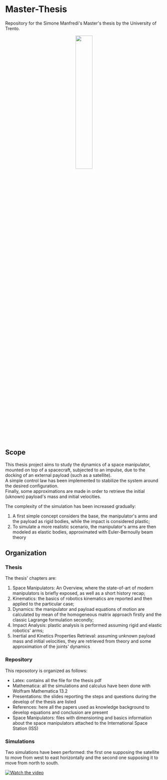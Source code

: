 # Master-Thesis
Repository for the Simone Manfredi's Master's thesis by the University of Trento.
<p align="center" width="50%">
    <img width="33%" src="https://www.nasa.gov/wp-content/uploads/2023/03/iss055e076762.jpg?w=1041">
</p>

## Scope
This thesis project aims to study the dynamics of a space manipulator, mounted on top of a spacecraft, subjected to an impulse, due to the docking of an external payload (such as a satellite).<br>
A simple control law has been implemented to stabilize the system around the desired configuration.<br>
Finally, some approximations are made in order to retrieve the initial (uknown) payload's mass and initial velocities.<br>

The complexity of the simulation has been increased gradually: 
1. A first simple concept considers the base, the manipulator's arms and the payload as rigid bodies, while the impact is considered plastic;
2. To simulate a more realistic scenario, the manipulator's arms are then modeled as elastic bodies, approximated with Euler-Bernoully beam theory

## Organization
### Thesis
The thesis' chapters are:
1. Space Manipulators: An Overview, where the state-of-art of modern manipulators is briefly exposed, as well as a short history recap;
2. Kinematics: the basics of robotics kinematics are reported and then applied to the particular case;
3. Dynamics: the manipulator and payload equations of motion are calculated by mean of the homogeneous matrix approach firstly and the classic Lagrange formulation secondly;
4. Impact Analysis: plastic analysis is performed assuming rigid and elastic robotics' arms;
5. Inertial and Kinetics Properties Retrieval: assuming unknown payload mass and initial velocities, they are retrieved from theory and some approximation of the joints' dynamics
### Repository
This reposotory is organized as follows:
- Latex: contains all the file for the thesis pdf
- Mathematica: all the simulations and calculus have been done with Wolfram Mathematica 13.2
- Presentations: the slides reporting the steps and questions during the develop of the thesis are listed
- References: here all the papers used as knowledge background to develop equations and conclusion are present
- Space Manipulators: files with dimensioning and basics information about the space manipulators attached to the International Space Station (ISS)

### Simulations
Two simulations have been performed: the first one supposing the satellite to move from west to east horizontally and the second one supposing it to move from north to south.

[![Watch the video](https://raw.githubusercontent.com/SimoManfre/Master-Thesis/main/Mathematica/to/thumbnail1.jpg)](https://raw.githubusercontent.com/SimoManfre/Master-Thesis/main/Mathematica/to/simulation_1.mp4)